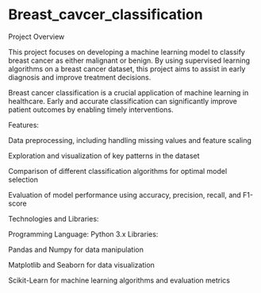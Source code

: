 # Breast_cavcer_classification

Project Overview

This project focuses on developing a machine learning model to classify breast cancer as either malignant or benign. By using supervised learning algorithms on a breast cancer dataset, this project aims to assist in early diagnosis and improve treatment decisions.

Breast cancer classification is a crucial application of machine learning in healthcare. Early and accurate classification can significantly improve patient outcomes by enabling timely interventions.

Features:

Data preprocessing, including handling missing values and feature scaling

Exploration and visualization of key patterns in the dataset

Comparison of different classification algorithms for optimal model selection

Evaluation of model performance using accuracy, precision, recall, and F1-score

Technologies and Libraries:

Programming Language: Python 3.x
Libraries:

Pandas and Numpy for data manipulation

Matplotlib and Seaborn for data visualization

Scikit-Learn for machine learning algorithms and evaluation metrics
